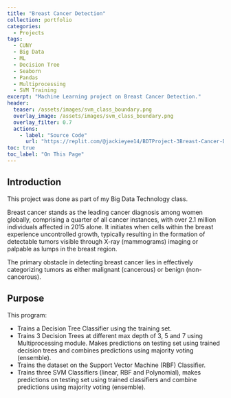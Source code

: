 ```yaml
---
title: "Breast Cancer Detection"
collection: portfolio
categories:
  - Projects
tags:
  - CUNY
  - Big Data
  - ML
  - Decision Tree
  - Seaborn
  - Pandas
  - Multiprocessing
  - SVM Training
excerpt: "Machine Learning project on Breast Cancer Detection."
header:
  teaser: /assets/images/svm_class_boundary.png
  overlay_image: /assets/images/svm_class_boundary.png
  overlay_filter: 0.7
  actions:
    - label: "Source Code"
      url: "https://replit.com/@jackieyee14/BDTProject-3Breast-Cancer-Detection#main.py"
toc: true
toc_label: "On This Page"
---
```


## Introduction
This project was done as part of my Big Data Technology class.

Breast cancer stands as the leading cancer diagnosis among women globally, comprising a quarter of all cancer instances, with over 2.1 million individuals affected in 2015 alone. It initiates when cells within the breast experience uncontrolled growth, typically resulting in the formation of detectable tumors visible through X-ray (mammograms) imaging or palpable as lumps in the breast region.

The primary obstacle in detecting breast cancer lies in effectively categorizing tumors as either malignant (cancerous) or benign (non-cancerous). 


## Purpose
This program:
- Trains a Decision Tree Classifier using the training set.
- Trains 3 Decision Trees at different max depth of 3, 5 and 7 using Multiprocessing module. Makes predictions on testing set using trained decision trees and combines predictions using majority voting (ensemble).
- Trains the dataset on the Support Vector Machine (RBF) Classifier.
- Trains three SVM Classifiers (linear, RBF and Polynomial),  makes predictions on testing set using trained classifiers and combine predictions using majority voting (ensemble).
